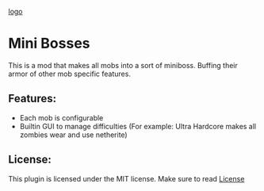 [logo](https://github.com/ScaredRabbitYT/resources/blob/patch-1/MiniBosses/MiniBossesBigLogo.png)
# Mini Bosses

This is a mod that makes all mobs into a sort of miniboss. Buffing their armor of other mob specific features.

## Features:
- Each mob is configurable
- Builtin GUI to manage difficulties (For example: Ultra Hardcore makes all zombies wear and use netherite)

## License:
This plugin is licensed under the MIT license. Make sure to read [License](/LICENSE)
